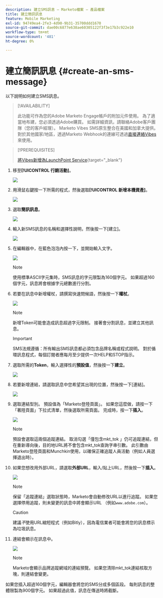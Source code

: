 ```yaml
---
description: 建立SMS訊息 — Marketo檔案 — 產品檔案
title: 建立簡訊訊息
feature: Mobile Marketing
exl-id: 94749ea4-2fe3-4d90-9b31-35700ddd1670
source-git-commit: dae00c6877e638ae60305122f3f3e17b3c922e10
workflow-type: tm+mt
source-wordcount: '481'
ht-degree: 0%

---
```


# 建立簡訊訊息 {#create-an-sms-message}

以下說明如何建立SMS訊息。

>[!AVAILABILITY]
>
>此功能可作為您的Adobe Marketo Engage帳戶的附加元件使用。 為了適當地布建，您必須透過Adobe購買。 如需詳細資訊，請聯絡Adobe客戶團隊（您的客戶經理）。 Marketo Vibes SMS原生整合在美國和加拿大提供。 對於其他國家/地區，透過Marketo Webhook的連線可透過[直接連絡Vibes](https://www.vibes.com/talk-to-sales)來使用。

>[!PREREQUISITES]
>
>[將Vibes新增為LaunchPoint Service](/help/marketo/product-docs/mobile-marketing/admin/add-vibes-as-a-launchpoint-service.md){target="_blank"}

1. 移至&#x200B;**[!UICONTROL 行銷活動]**。

   ![](assets/create-an-sms-message-1.png)

1. 用滑鼠右鍵按一下所需的程式，然後選取&#x200B;**[!UICONTROL 新增本機資產]**。

   ![](assets/create-an-sms-message-2.png)

1. 選取&#x200B;**簡訊訊息**。

   ![](assets/create-an-sms-message-3.png)

1. 輸入新SMS訊息的名稱和選擇性說明，然後按一下[建立]。**&#x200B;**

   ![](assets/create-an-sms-message-4.png)

1. 在編輯器中，在藍色泡泡內按一下，並開始輸入文字。

   ![](assets/create-an-sms-message-5.png)

   >[!NOTE]
   >
   >使用標準ASCII字元集時，SMS訊息的字元限製為160個字元。 如果超過160個字元，訊息將會根據字元總數進行分割。

1. 若要在訊息中新增權杖，請撰寫快速問候語，然後按一下&#x200B;**權杖**。

   ![](assets/create-an-sms-message-6.png)

   >[!NOTE]
   >
   >新增Token可能會造成訊息超過字元限制。 接著會分割訊息，並建立其他訊息。

   >[!IMPORTANT]
   >
   >SMS法規遵循：所有輸出SMS訊息都必須包含品牌名稱或程式說明。 對於循環訊息程式，每個訂閱者應每月至少提供一次HELP和STOP指示。

1. 選取所需的&#x200B;**Token**，輸入選擇性的&#x200B;**預設值**，然後按一下&#x200B;**建立**。

   ![](assets/create-an-sms-message-7.png)

1. 若要新增連結，請選取訊息中您希望其出現的位置，然後按一下[連結]。**&#x200B;**

   ![](assets/create-an-sms-message-8.png)

1. 選取連結型別。 預設值為「Marketo登陸頁面」。 如果您這麼做，請按一下「著陸頁面」下拉式清單，然後選取所需頁面。 完成時，按一下&#x200B;**插入**。

   ![](assets/create-an-sms-message-9.png)

   >[!NOTE]
   >
   >預設會選取這兩個追蹤連結。 取消勾選「僅包含mkt_tok 」仍可追蹤連結，但在重新導向後，目的地URL將不會包含mkt_tok查詢字串引數。 此引數由Marketo登陸頁面和Munchkin使用，以確保正確追蹤人員活動（例如人員選擇退出時）。

1. 如果您想改用外部URL，請選取&#x200B;**外部URL**，輸入/貼上URL，然後按一下&#x200B;**插入**。

   ![](assets/create-an-sms-message-10.png)

   >[!NOTE]
   >
   >保留「追蹤連結」選取狀態時，Marketo會自動修改URL以進行追蹤。 如果您選擇停用追蹤，則未變更的訊息中將會顯示URL （例如`www.adobe.com`）。

   >[!CAUTION]
   >
   >建議&#x200B;_不_&#x200B;使用URL縮短程式（例如Bitly），因為電信業者可能會將您的訊息標示為垃圾訊息。

1. 連結會顯示在訊息中。

   ![](assets/create-an-sms-message-11.png)

   >[!NOTE]
   >
   >Marketo會顯示品牌追蹤網域的連結預覽。 如果您清除mkt_tok連結核取方塊，則連結會變更。

如果您插入超過160個字元，編輯器會將您的SMS分成多個區段。 每則訊息的整體限製為900個字元。 如果超過此值，訊息在傳送時將截斷。
